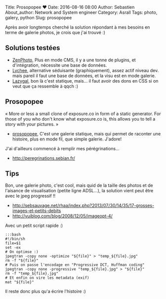 Title: Prosopopee ♥
Date: 2016-08-16 08:00
Author: Sebastien
About_author: Network and System engineer
Category: Asrall
Tags: photo, galery, python
Slug: prosopopee

Après avoir longtemps cherché la solution répondant à mes besoins en terme de
galerie photos, je crois que j'ai trouvé :)

## Solutions testées

* [ZenPhoto](http://www.zenphoto.org/), Plus en mode CMS, il y a une tonne de plugins, et d'intégration, nécessite une base de données.
* [Lychee](http://lychee.electerious.com/), alternative séduisante (graphiquement), assez actif niveau dev. mais pareil il faut une base de données, et la visu est en mode galerie.
* [Lazygal](http://sousmonlit.zincube.net/~niol/playa/oss/projects/lazygal/), bon là c'est statique, mais… il faut avoir des dons en CSS si on veut que ça ressemble à qqch :)

## Prosopopee

« More or less a small clone of exposure.co in form of a static generator. For those of you who don't know what exposure.co is, this allows you to tell a story with your pictures. »

* [prosopopee](http://prosopopee.readthedocs.org/en/latest/), C'est une galerie statique, mais qui permet de raconter une histoire, plus en mode fil, que simple galerie. J'adore!

J'ai d'ailleurs commencé à remplir mes pérégrinations…

* <http://peregrinations.sebian.fr/>

## Tips

Bon, une galerie photo, c'est cool, mais quid de la taille des photos et de l'aisance de visualisation (petite ligne ADSL…), la solution vient peut être avec le jpeg progressif !!

* <http://sebsauvage.net/rhaa/index.php?2013/07/30/14/35/17-grosses-images-et-petits-debits>
* <http://yuiblog.com/blog/2008/12/05/imageopt-4/>

Avec un petit script rapide :)

    :::bash
    #!/bin/sh
    file=$1
    set -ex
    # On optimse :)
    jpegtran -copy none -optimize "${file}" > "temp_${file}.jpg"
    rm -f "${file}"
    # Puis on passe l'encodage en "Progressive DCT, Huffman coding"
    jpegtran -copy none -progressive "temp_${file}.jpg" > "${file}"
    rm -f "temp_${file}.jpg"
    # Et enfin on vire les metadata (exif)
    mat "${file}"

Il reste donc plus qu'a écrire l'histoire :)
